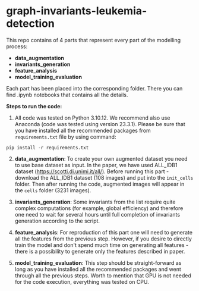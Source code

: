 # graph-invariants-leukemia-detection

This repo contains of 4 parts that represent every part of the modelling process:

* **data_augmentation**
* **invariants_generation**
* **feature_analysis**
* **model_training_evaluation**

Each part has been placed into the corresponding folder. There you can find .ipynb notebooks that contains all the details. 

**Steps to run the code:**

1. All code was tested on Python 3.10.12. We recommend also use Anaconda (code was tested using version 23.3.1). Please be sure that you have installed all the recommended packages from ```requirements.txt``` file by using command:

```
pip install -r requirements.txt
```

2. **data_augmentation**: To create your own augmented dataset you need to use base dataset as input. In the paper, we have used ALL_IDB1 dataset (https://scotti.di.unimi.it/all/). Before running this part - download the ALL_IDB1 dataset (108 images) and put into the ```init_cells``` folder. Then after running the code, augmented images will appear in the ```cells``` folder (3231 images).

3. **invariants_generation**: Some invariants from the list require quite complex computations (for example, global efficiency) and therefore one need to wait for several hours until full completion of invariants generation according to the script. 

4. **feature_analysis**: For reproduction of this part one will need to generate all the features from the previous step. However, if you desire to directly train the model and don't spend much time on generating all features - there is a possibility to generate only the features described in paper.

5. **model_training_evaluation**: This step should be straight-forward as long as you have installed all the recommended packages and went through all the previous steps. Worth to mention that GPU is not needed for the code execution, everything was tested on CPU. 
